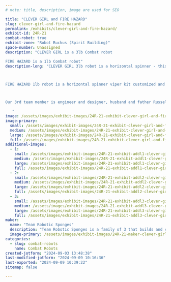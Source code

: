 ```yaml
---
# note: title, description, image are used for SEO

title: "CLEVER GIRL and FIRE HAZARD"
slug: clever-girl-and-fire-hazard
permalink: /exhibits/clever-girl-and-fire-hazard/
exhibit-id: 24R-21
combat-robot: true
exhibit-zone: "Robot Ruckus (Spirit Building)"
space-number: Unassigned
description: "CLEVER GIRL is a 3lb Combat robot
FIRE HAZARD is a 1lb Combat robot"
description-long: "CLEVER GIRL 3lb robot is a horizontal spinner - this is its first appearance, a brand new custom design. Driver is Team captain and designer Marissa.

FIRE HAZARD 1lb robot is a horizontal spinner viper kit customized and reinforced for better durability during combat. - this is this robots first appearance and the drivers first ever combat robot competition. Driver and designer is our 8 year old son.

Our 3rd team member is engineer and designer, husband and father Russell. He creates all computers models and has all the electrical and mechanics knowledge.
   "
image: /assets/images/exhibit-images/24R-21-exhibit-clever-girl-and-fire-hazard-20240830-184339-large.jpg
image-primary: 
  small: /assets/images/exhibit-images/24R-21-exhibit-clever-girl-and-fire-hazard-20240830-184339-small.jpg
  medium: /assets/images/exhibit-images/24R-21-exhibit-clever-girl-and-fire-hazard-20240830-184339-medium.jpg
  large: /assets/images/exhibit-images/24R-21-exhibit-clever-girl-and-fire-hazard-20240830-184339-large.jpg
  full: /assets/images/exhibit-images/24R-21-exhibit-clever-girl-and-fire-hazard-20240830-184339-full.jpg
additional-images: 
  - 1:
    small: /assets/images/exhibit-images/24R-21-exhibit-addl1-clever-girl-and-fire-hazard-20240830-184353-small.jpg
    medium: /assets/images/exhibit-images/24R-21-exhibit-addl1-clever-girl-and-fire-hazard-20240830-184353-medium.jpg
    large: /assets/images/exhibit-images/24R-21-exhibit-addl1-clever-girl-and-fire-hazard-20240830-184353-large.jpg
    full: /assets/images/exhibit-images/24R-21-exhibit-addl1-clever-girl-and-fire-hazard-20240830-184353-full.jpg
  - 2:
    small: /assets/images/exhibit-images/24R-21-exhibit-addl2-clever-girl-and-fire-hazard-20240830-184455-small.jpg
    medium: /assets/images/exhibit-images/24R-21-exhibit-addl2-clever-girl-and-fire-hazard-20240830-184455-medium.jpg
    large: /assets/images/exhibit-images/24R-21-exhibit-addl2-clever-girl-and-fire-hazard-20240830-184455-large.jpg
    full: /assets/images/exhibit-images/24R-21-exhibit-addl2-clever-girl-and-fire-hazard-20240830-184455-full.jpg
  - 3:
    small: /assets/images/exhibit-images/24R-21-exhibit-addl3-clever-girl-and-fire-hazard-20240830-184501-small.jpg
    medium: /assets/images/exhibit-images/24R-21-exhibit-addl3-clever-girl-and-fire-hazard-20240830-184501-medium.jpg
    large: /assets/images/exhibit-images/24R-21-exhibit-addl3-clever-girl-and-fire-hazard-20240830-184501-large.jpg
    full: /assets/images/exhibit-images/24R-21-exhibit-addl3-clever-girl-and-fire-hazard-20240830-184501-full.jpg
maker: 
  name: "Team Robotic Sponges"
  description: "Team Robotic Sponges is a family of 3 that builds and customizes combat robots. We love being creative and coming up with unique designs. As well as customizing existing robot designs to make them more durable and fun! We love to theme our bots and make them not only destructive, but cool, cute and exciting to look at. We currently are competing with 2 robots. A 1lb in the gladiator/rookie class named FIRE HAZARD and a 3lb robot named CLEVER GIRL. This will be our teams 3rd competition and our youngest drivers first ever time competing.    "
  image-primary: /assets/images/exhibit-images/24R-21-maker-clever-girl-and-fire-hazard-background-2-medium.png
categories: 
  - slug: combat-robots
    name: Combat Robots
created-jotform: "2024-09-03 13:48:38"
last-modified-jotform: "2024-09-09 10:16:36"
last-exported: "2024-09-09 10:39:22"
sitemap: false

---
```

